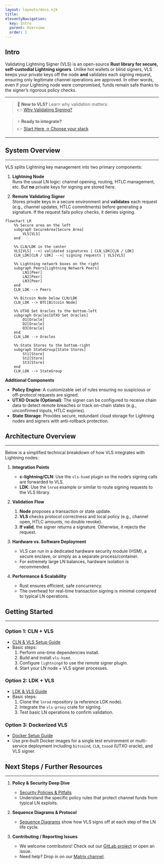 ```yaml
---
layout: layouts/docs.njk
title: 
eleventyNavigation:
  key: Intro
  parent: Overview
  order: 1
---
```



## Intro
Validating Lightning Signer (VLS) is an open-source **Rust library for secure, self-custodial Lightning signers**. Unlike hot wallets or blind signers, VLS keeps your private keys off the node **and** validates each signing request, ensuring only legitimate channel operations are approved. In other words, even if your Lightning node were compromised, funds remain safe thanks to the signer’s rigorous policy checks.

---

> 🧠 **New to VLS?** Learn why validation matters:  
> 👉 [Why Validating Signing?](./why-validating-signer.md)

> ⚡ **Ready to integrate?**  
> 👉 [Start Here → Choose your stack](../Get-Started/start-here.md)

---


## System Overview
---
VLS splits Lightning key management into two primary components:

1. **Lightning Node**  
   Runs the usual LN logic: channel opening, routing, HTLC management, etc. But **no** private keys for signing are stored here.

2. **Remote Validating Signer**  
   Stores private keys in a secure environment and **validates** each request (e.g., channel updates, HTLC commitments) before generating a signature. If the request fails policy checks, it denies signing.

```mermaid
flowchart LR
    %% Secure area on the left
    subgraph SecureArea[Secure Area]
        VLS[VLS]
    end
    
    %% CLN/LDK in the center
    VLS[VLS] -->| validated signatures | CLN_LDK[CLN / LDK]
    CLN_LDK[CLN / LDK] -->| signing requests | VLS[VLS]

    %% Lightning network boxes on the right
    subgraph Peers[Lightning Network Peers]
        LN1[Peer]
        LN2[Peer]
        LN3[Peer]
    end
    CLN_LDK --> Peers

    %% Bitcoin Node below CLN/LDK
    CLN_LDK --> BTC[Bitcoin Node]

    %% UTXO Set Oracles to the bottom-left
    subgraph Oracles[UTXO Set Oracles]
        O1[Oracle]
        O2[Oracle]
        O3[Oracle]
    end
    CLN_LDK --> Oracles

    %% State Stores to the bottom-right
    subgraph StateGroup[State Stores]
        St1[Store]
        St2[Store]
        St3[Store]
    end
    CLN_LDK --> StateGroup
```

**Additional Components**  
- **Policy Engine**: A customizable set of rules ensuring no suspicious or off-protocol requests are signed.  
- **UTXO Oracle (Optional)**: The signer can be configured to receive chain data to detect remote breaches or track on-chain states (e.g., unconfirmed inputs, HTLC expiries).  
- **State Storage**: Provides secure, redundant cloud storage for Lightning nodes and signers with anti-rollback protection.


## Architecture Overview
---
Below is a simplified technical breakdown of how VLS integrates with Lightning nodes:

1. **Integration Points**  
   - **c-lightning/CLN**: Use the `vls-hsmd` plugin so the node’s signing calls are forwarded to VLS.  
   - **LDK**: Use the `lnrod` example or similar to route signing requests to the VLS library.

2. **Validation Flow**  
   1. **Node** proposes a transaction or state update.  
   2. **VLS** checks protocol correctness and local policy (e.g., channel open, HTLC amounts, no double revoke).  
   3. **If valid**, the signer returns a signature. Otherwise, it rejects the request.

3. **Hardware vs. Software Deployment**  
   - VLS can run in a dedicated hardware security module (HSM), a secure enclave, or simply as a separate process/container.  
   - For extremely large LN balances, hardware isolation is recommended.

4. **Performance & Scalability**  
   - Rust ensures efficient, safe concurrency.  
   - The overhead for real-time transaction signing is minimal compared to typical LN operations.  

## Getting Started
---
### Option 1: CLN + VLS
- [CLN & VLS Setup Guide](../Get-Started/cln-vls.md)  
- Basic steps:
  1. Perform one-time dependencies install.  
  2. Build and install `vls-hsmd`.  
  3. Configure `lightningd` to use the remote signer plugin.  
  4. Start your LN node + VLS signer processes.

### Option 2: LDK + VLS
- [LDK & VLS Guide](../Get-Started/ldk-vls.md)  
- Basic steps:
  1. Clone the `lnrod` repository (a reference LDK node).  
  2. Integrate the `vls-proxy` crate for signing.  
  3. Test basic LN operations to confirm validation.

### Option 3: Dockerized VLS
- [Docker Setup Guide](../Get-Started/docker.md)  
- Use pre-built Docker images for a single test environment or multi-service deployment including `bitcoind`, `CLN`, `txood` (UTXO oracle), and VLS signer.

## Next Steps / Further Resources
---
1. **Policy & Security Deep Dive**  
   - [Security Policies & Pitfalls](../Security/policy-controls.md)  
   - Understand the specific policy rules that protect channel funds from typical LN exploits.

2. **Sequence Diagrams & Protocol**  
   - [Sequence Diagrams](../seq-diagrams/) show how VLS signs off at each step of the LN life cycle.

3. **Contributing / Reporting Issues**  
   - We welcome contributors! Check out our [GitLab project](https://gitlab.com/lightning-signer/validating-lightning-signer/) or open an issue.  
   - Need help? Drop in on our [Matrix channel](https://matrix.to/#/#vls-general:matrix.org).
